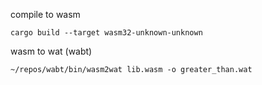 compile to wasm

```shell
cargo build --target wasm32-unknown-unknown
```

wasm to wat (wabt)

```shell
~/repos/wabt/bin/wasm2wat lib.wasm -o greater_than.wat
```